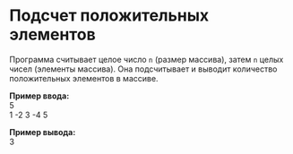 # Подсчет положительных элементов

Программа считывает целое число `n` (размер массива), затем `n` целых чисел (элементы массива). Она подсчитывает и выводит количество положительных элементов в массиве.

**Пример ввода:**  
5  
1 -2 3 -4 5  

**Пример вывода:**  
3  